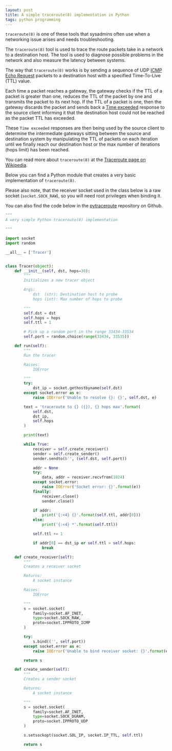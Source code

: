 ```yaml
---
layout: post
title: A simple traceroute(8) implementation in Python
tags: python programming
---
```

`traceroute(8)` is one of these tools that sysadmins often use
when a networking issue arises and needs troubleshooting.

The `traceroute(8)` tool is used to trace the route packets take
in a network to a destination host. The tool is used to diagnose
possible problems in the network and also measure the latency
between systems.

The way that `traceroute(8)` works is by sending a sequence of UDP
[ICMP Echo Request](https://en.wikipedia.org/wiki/ICMP_Echo_Request)
packets to a destination host with a specified Time-To-Live (TTL)
value.

Each time a packet reaches a gateway, the gateway checks
if the TTL of a packet is greater than one, reduces the TTL of the
packet by one and transmits the packet to its next hop. If the TTL
of a packet is one, then the gateway discards the packet and sends
back a [Time exceeded](https://en.wikipedia.org/wiki/Internet_Control_Message_Protocol#Time_exceeded)
response to the source client informing it that the destination host
could not be reached as the packet TTL has exceeded.

These `Time exceeded` responses are then being used by the source
client to determine the intermediate gateways sitting between the
source and destination system by manipulating the TTL of packets on
each iteration until we finally reach our destination host or the
max number of iterations (hops limit) has been reached.

You can read more about `traceroute(8)` at the
[Traceroute page on Wikipedia](https://en.wikipedia.org/wiki/Traceroute).

Below you can find a Python module that creates a very basic
implementation of `traceroute(8)`.

Please also note, that the receiver socket used in the class below is a
raw socket (`socket.SOCK_RAW`), so you will need root privileges when
binding it.

You can also find the code below in the
[pytraceroute](https://github.com/dnaeon/pytraceroute) repository on
Github.

```python
"""
A very simple Python traceroute(8) implementation

"""

import socket
import random

__all__ = ['Tracer']


class Tracer(object):
    def __init__(self, dst, hops=30):
        """
        Initializes a new tracer object

        Args:
            dst  (str): Destination host to probe
            hops (int): Max number of hops to probe

        """
        self.dst = dst
        self.hops = hops
        self.ttl = 1

        # Pick up a random port in the range 33434-33534
        self.port = random.choice(range(33434, 33535))

    def run(self):
        """
        Run the tracer

        Raises:
            IOError

        """
        try:
            dst_ip = socket.gethostbyname(self.dst)
        except socket.error as e:
            raise IOError('Unable to resolve {}: {}', self.dst, e)

        text = 'traceroute to {} ({}), {} hops max'.format(
            self.dst,
            dst_ip,
            self.hops
        )

        print(text)

        while True:
            receiver = self.create_receiver() 
            sender = self.create_sender()
            sender.sendto(b'', (self.dst, self.port))

            addr = None
            try:
                data, addr = receiver.recvfrom(1024)
            except socket.error:
                raise IOError('Socket error: {}'.format(e))
            finally:
                receiver.close()                
                sender.close()

            if addr:
                print('{:<4} {}'.format(self.ttl, addr[0]))
            else:
                print('{:<4} *'.format(self.ttl))

            self.ttl += 1

            if addr[0] == dst_ip or self.ttl > self.hops:
                break

    def create_receiver(self):
        """
        Creates a receiver socket

        Returns:
            A socket instance

        Raises:
            IOError

        """
        s = socket.socket(
            family=socket.AF_INET,
            type=socket.SOCK_RAW,
            proto=socket.IPPROTO_ICMP
        )

        try:
            s.bind(('', self.port))
        except socket.error as e:
            raise IOError('Unable to bind receiver socket: {}'.format(e))

        return s

    def create_sender(self):
        """
        Creates a sender socket

        Returns:
            A socket instance

        """
        s = socket.socket(
            family=socket.AF_INET,
            type=socket.SOCK_DGRAM,
            proto=socket.IPPROTO_UDP
        )

        s.setsockopt(socket.SOL_IP, socket.IP_TTL, self.ttl)

        return s
```
